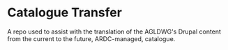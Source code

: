 # Catalogue Transfer
A repo used to assist with the translation of the AGLDWG's Drupal content from the current to the future, ARDC-managed, catalogue.

